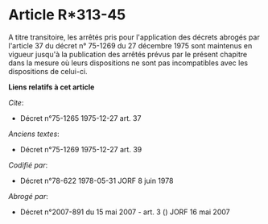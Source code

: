 # Article R*313-45

A titre transitoire, les arrêtés pris pour l'application des décrets abrogés par l'article 37 du décret n° 75-1269 du 27
décembre 1975 sont maintenus en vigueur jusqu'à la publication des arrêtés prévus par le présent chapitre dans la mesure où
leurs dispositions ne sont pas incompatibles avec les dispositions de celui-ci.

**Liens relatifs à cet article**

_Cite_:

  - Décret n°75-1265 1975-12-27 art. 37

_Anciens textes_:

  - Décret n°75-1269 1975-12-27 art. 39

_Codifié par_:

  - Décret n°78-622 1978-05-31 JORF 8 juin 1978

_Abrogé par_:

  - Décret n°2007-891 du 15 mai 2007 - art. 3 () JORF 16 mai 2007
